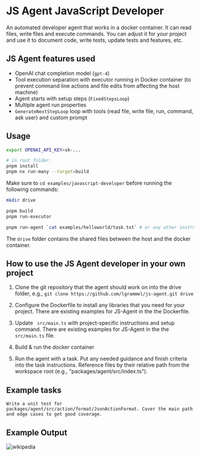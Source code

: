 # JS Agent JavaScript Developer

An automated developer agent that works in a docker container. It can read files, write files and execute commands. You can adjust it for your project and use it to document code, write tests, update tests and features, etc.

## JS Agent features used

- OpenAI chat completion model (`gpt-4`)
- Tool execution separation with executor running in Docker container (to prevent command line actions and file edits from affecting the host machine)
- Agent starts with setup steps (`FixedStepsLoop`)
- Multiple agent run properties
- `GenerateNextStepLoop` loop with tools (read file, write file, run, command, ask user) and custom prompt

## Usage

```sh
export OPENAI_API_KEY=sk-...

# in root folder:
pnpm install
pnpm nx run-many --target=build
```

Make sure to `cd examples/javascript-developer` before running the following commands:

```sh
mkdir drive

pnpm build
pnpm run-executor

pnpm run-agent `cat examples/helloworld/task.txt` # or any other instruction
```

The `drive` folder contains the shared files between the host and the docker container.

## How to use the JS Agent developer in your own project

1. Clone the git repository that the agent should work on into the drive folder, e.g.,
   `git clone https://github.com/lgrammel/js-agent.git drive`

2. Configure the Dockerfile to install any libraries that you need for your project.
   There are existing examples for JS-Agent in the the Dockerfile.

3. Update ` src/main.ts` with project-specific instructions and setup command.
   There are existing examples for JS-Agent in the the `src/main.ts` file.

4. Build & run the docker container

5. Run the agent with a task.
   Put any needed guidance and finish criteria into the task instructions.
   Reference files by their relative path from the workspace root (e.g., "packages/agent/src/index.ts").

## Example tasks

```
Write a unit test for packages/agent/src/action/format/JsonActionFormat. Cover the main path and edge cases to get good coverage.
```

## Example Output

![wikipedia](https://github.com/lgrammel/js-agent/blob/main/examples/javascript-developer/screenshot/autodev-001.png)
